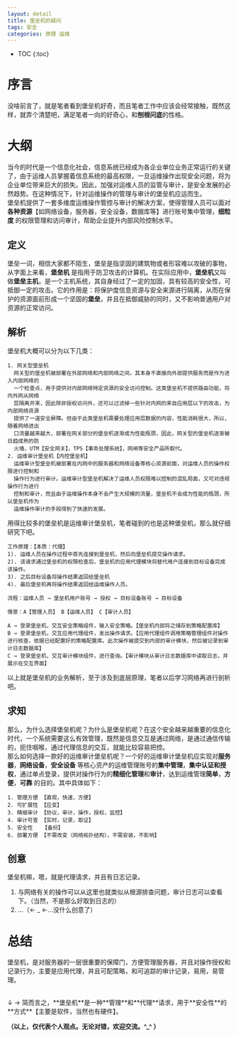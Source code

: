 ```yaml
---
layout: detail
title: 堡垒机的疑问
tags: 安全
categories: 原理 运维
---
```


* TOC
{:toc}

# 序言
没啥前言了，就是笔者看到堡垒机好奇，而且笔者工作中应该会经常接触，既然这样，就弄个清楚吧，满足笔者一向的好奇心，和**刨根问底**的性格。

# 大纲
当今的时代是一个信息化社会，信息系统已经成为各企业单位业务正常运行的关键了，由于运维人员掌握着信息系统的最高权限，一旦运维操作出现安全问题，将为企业单位带来巨大的损失。因此，加强对运维人员的监管与审计，是安全发展的必然趋势。在这种情况下，针对运维操作的管理与审计的堡垒机应运而生。<br />
堡垒机提供了一套多维度运维操作管控与审计的解决方案，使得管理人员可以面对**各种资源**【如网络设备，服务器，安全设备，数据库等】进行账号集中管理，**细粒度** 的权限管理和访问审计，帮助企业提升内部风险控制水平。

## 定义
堡垒一词，相信大家都不陌生，堡垒是指坚固的建筑物或者形容难以攻破的事物，从字面上来看，**堡垒机** 是指用于防卫攻击的计算机。在实际应用中，**堡垒机**又叫做**堡垒主机**，是一个主机系统，其自身经过了一定的加固，具有较高的安全性，可抵御一定的攻击。它的作用是：将保护度信息资源与安全来源进行隔离，从而在保护的资源面前形成一个坚固的**堡垒**，并且在抵御威胁的同时，又不影响普通用户对资源的正常访问。

## 解析
堡垒机大概可以分为以下几类：<br />
~~~
1. 网关型堡垒机
  网关型的堡垒机被部署在外部网络和内部网络之间，其本身不直接向外部提供服务而是作为进入内部网络的
  一个检查点，用于提供对内部网络特定资源的安全访问控制。这类堡垒机不提供路由功能，将内外网从网络
  层隔离开来，因此除非授权访问外，还可以过滤掉一些针对内网的来自应用层以下的攻击，为内部网络资源
  提供了一道安全屏障。但由于此类堡垒机需要处理应用层数据的内容，性能消耗很大，所以，随着网络进出
  口流量越来越大，部署在网关部分的堡垒机逐渐成为性能瓶颈，因此，网关型的堡垒机逐渐被日趋成熟的防
  火墙，UTM【安全网关】，TPS【事务处理系统】，网闸等安全产品所取代。
2. 运维审计堡垒机【内控堡垒机】
  运维审计型堡垒机被部署在内网中的服务器和网络设备等核心资源前面，对运维人员的操作权限进行控制和
  操作行为进行审计。运维审计型堡垒机解决了运维人员权限难以控制的混乱局面，又可对违规操作行为进行
  控制和审计，而且由于运维操作本身不会产生大规模的流量，堡垒机不会成为性能的瓶颈，所以堡垒机作为
  运维操作审计的手段得到了快速的发展。
~~~

用得比较多的堡垒机是运维审计堡垒机，笔者碰到的也是这种堡垒机，那么就仔细研究下吧。<br />

~~~
工作原理：【本质：代理】
1). 运维人员在操作过程中首先连接到堡垒机，然后向堡垒机提交操作请求。
2). 该请求通过堡垒机的权限检查后，堡垒机的应用代理模块将替代用户连接到目标设备完成该操作。
3). 之后目标设备将操作结果返回给堡垒机
4). 最后堡垒机再将操作结果返回给运维操作人员。

流程：运维人员 → 堡垒机用户账号 → 授权 → 目标设备账号 → 目标设备

情景：A【管理人员】 B【运维人员】 C【审计人员】

A → 登录堡垒机，交互安全策略组件，输入安全策略。【堡垒机内部将之储存到策略配置库】
B → 登录堡垒机，交互应用代理组件，发出操作请求。【应用代理组件调用策略管理组件对操作进行核查，依据已经配置好的策略配置库。此次操作被提交到内部的审计模块，然后被记录到审计日志数据库】
C → 登录堡垒机，交互审计模块组件，进行查询。【审计模块从审计日志数据库中读取日志，并展示在交互界面】
~~~
以上就是堡垒机的业务解析，至于涉及到底层原理，笔者以后学习网络再进行剖析吧。

## 求知
那么，为什么选择堡垒机呢？为什么是堡垒机呢？在这个安全越来越重要的信息化时代，一个系统需要这么有效管理，既然是信息交互是通过网络，是通过通信传输的，扼住咽喉，通过代理信息的交互，就能比较容易把控。<br />
那么如何选择一款好的运维审计堡垒机呢？一个好的运维审计堡垒机应实现对**服务器**，**网络设备**，**安全设备** 等核心资产的运维管理账号的**集中管理**，**集中认证和授权**，通过单点登录，提供对操作行为的**精细化管理**和**审计**，达到运维管理**简单**，**方便**，**可靠** 的目的。其中具体如下：
~~~
1. 管理方便 【直观，快速，方便】
2. 可扩展性 【应变】
3. 精细审计 【协议，审计，操作，授权，监控】
4. 审计可查 【实时，记录，取证】
5. 安全性   【备份】
6. 部署方便 【不需改变（网络拓扑结构），不需安装，不影响】
~~~

## 创意
堡垒机嘛，嗯，就是代理请求，并且有日志记录。<br />
1. 与网络有关的操作可以从这里也就类似从根源排查问题，审计日志可以查看下。（当然，不是那么好取到日志的）
2. ...（← _ ←...没什么创意了）

# 总结
堡垒机，是对服务器的一层很重要的保障门，方便管理服务器，并且对操作授权和记录行为，主要是应用代理，并且可配策略，和可追踪的审计记录，易用，易管理。

<br />
↓
→ 简而言之，**堡垒机**是一种**管理**和**代理**请求，用于**安全性**的**方式**【主要是软件，当然也有硬件】。


**（以上，仅代表个人观点。无论对错，欢迎交流。^_^ ）**
